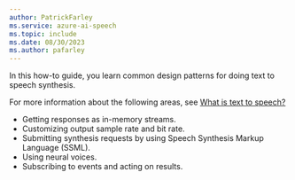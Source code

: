 ```yaml
---
author: PatrickFarley
ms.service: azure-ai-speech
ms.topic: include
ms.date: 08/30/2023
ms.author: pafarley
---
```


In this how-to guide, you learn common design patterns for doing text to speech synthesis.

For more information about the following areas, see [What is text to speech?](../../../text-to-speech.md)

- Getting responses as in-memory streams.
- Customizing output sample rate and bit rate.
- Submitting synthesis requests by using Speech Synthesis Markup Language (SSML).
- Using neural voices.
- Subscribing to events and acting on results.
